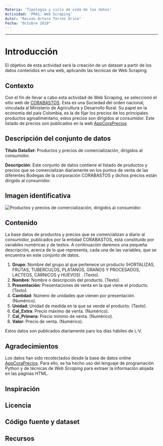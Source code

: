 ```yaml
---
Materia: 'Tipología y ciclo de vida de los datos'
Actividad: 'PRA1: Web Scraping'
Autor: "Reison Arturo Torres Urina"
Fecha: "Octubre 2019"
---
```


******
# Introducción

El objetivo de esta actividad será la creación de un dataset a partir de los datos contenidos en una web, aplicando las tecnicas de Web Scraping.

## Contexto

Con el fin de llevar a cabo esta actividad de Web Scraping, se seleccionó el sitio web de [CORABASTOS](https://www.corabastos.com.co/aNuevo/index.php/about-joomla/nuestra-historia). Esta  es una Sociedad del orden nacional, vinculada al Ministerio de Agricultura y Desarrollo Rural. Su papel en la economía del país Colombia, es la de fijar los precios de los principales productos agroalimentario, estos precios son dirigidos al consumidor. Este listado de precios son publicados en la web [AppCoraPrecios](https://www.corabastos.com.co/sitio/historicoApp2/reportes/prueba.php)

## Descripción del conjunto de datos

__Título DataSet__: Productos y precios de comercialización, dirigidos al consumidor.

__Descripción__: Este conjunto de datos contiene el listado de productos y precios que se comercializan diariamente en los puntos de venta de las diferentes Bodegas de la corporación CORABASTOS y dichos precios están dirigido al consumidor.

## Imagen identificativa

![Productos y precios de comercialización, dirigidos al consumidor.](./img/foodprice.png)

## Contenido

La base datos de productos y precios que se comercializan a diario al consumidor, publicados por la entidad CORABASTOS, está constituido por variables numéricas y de textos. A continuación daremos una pequeña descripción, acerca de lo que representa, cada una de las variables, que se encuentra en este conjunto de datos.

1. **Grupo**: Nombre del grupo al que pertenece un producto (HORTALIZAS, FRUTAS, TUBERCULOS, PLATANOS, GRANOS Y PROCESADOS, LACTEOS, CARNICOS y HUEVOS)  . (Texto). 
2. **Nombre**: Nombre o descripción del producto. (Texto). 
3. **Presentación**: Presentaciones de venta en la que viene el producto. (Texto). 
4. **Cantidad**: Número de unidades que vienen por presentación. (Numérico).  
5. **Unidad**: Unidad de medida en la que se vende el producto. (Texto).  
7. **Cal_Extra**: Precio máximo de venta. (Numérico).  
8. **Cal_Primera**: Precio mínimo de venta. (Numérico).  
9. **Valor**: Precio de venta. (Numérico).  

Estos datos son publicados diariamente paro los días hábiles de L-V.

## Agradecimientos

Los datos han sido recolectados desde la base de datos online [AppCoraPrecios](https://www.corabastos.com.co/sitio/historicoApp2/reportes/prueba.php). Para ello, se ha hecho uso del lenguaje de programación Python y de técnicas de *Web Scraping* para extraer la información alojada en las páginas HTML.

## Inspiración

## Licencia

## Código fuente y dataset

## Recursos





